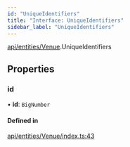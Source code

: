 ```yaml
---
id: "UniqueIdentifiers"
title: "Interface: UniqueIdentifiers"
sidebar_label: "UniqueIdentifiers"
---
```


[api/entities/Venue](../../../../../modules/API/Entities/Venue/Venue.md).UniqueIdentifiers

## Properties

### id

• **id**: `BigNumber`

#### Defined in

[api/entities/Venue/index.ts:43](https://github.com/PolymeshAssociation/polymesh-sdk/blob/c53723bab/src/api/entities/Venue/index.ts#L43)
